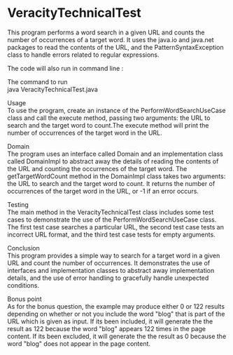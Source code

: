 # VeracityTechnicalTest
This program performs a word search in a given URL and counts the number of occurrences of a target word. It uses the java.io and java.net packages to read the contents of the URL, and the PatternSyntaxException class to handle errors related to regular expressions.

The code will also run in command line : 

The command to run    
java VeracityTechnicalTest.java

Usage       
To use the program, create an instance of the PerformWordSearchUseCase class and call the execute method, passing two arguments: the URL to search and the target word to count.The execute method will print the number of occurrences of the target word in the URL.

Domain     
The program uses an interface called Domain and an implementation class called DomainImpl to abstract away the details of reading the contents of the URL and counting the occurrences of the target word. The getTargetWordCount method in the DomainImpl class takes two arguments: the URL to search and the target word to count. It returns the number of occurrences of the target word in the URL, or -1 if an error occurs.

Testing    
The main method in the VeracityTechnicalTest class includes some test cases to demonstrate the use of the PerformWordSearchUseCase class. The first test case searches a particular URL, the second test case tests an incorrect URL format, and the third test case tests for empty arguments.

Conclusion     
This program provides a simple way to search for a target word in a given URL and count the number of occurrences. It demonstrates the use of interfaces and implementation classes to abstract away implementation details, and the use of error handling to gracefully handle unexpected conditions.

Bonus point    
As for the bonus question, the example may produce either 0 or 122 results depending on whether or not you include the word "blog" that is part of the URL which is given as input. If its been included, it will generate the the result as 122 because the word "blog" appears 122 times in the page content. If its been excluded, it will generate the the result as 0 because the word "blog" does not appear in the page content.


